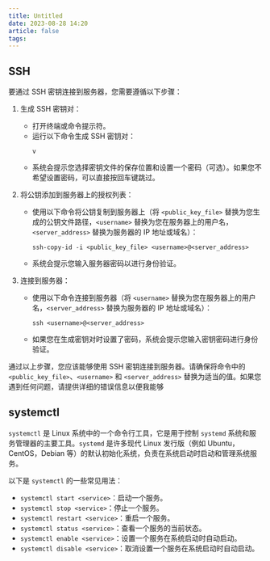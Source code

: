 ```yaml
---
title: Untitled
date: 2023-08-28 14:20
article: false
tags: 
---
```

## SSH

要通过 SSH 密钥连接到服务器，您需要遵循以下步骤：

1. 生成 SSH 密钥对：
   - 打开终端或命令提示符。
   - 运行以下命令生成 SSH 密钥对：
	 ```
     v
     ```
   - 系统会提示您选择密钥文件的保存位置和设置一个密码（可选）。如果您不希望设置密码，可以直接按回车键跳过。

2. 将公钥添加到服务器上的授权列表：
   - 使用以下命令将公钥复制到服务器上（将 `<public_key_file>` 替换为您生成的公钥文件路径，`<username>` 替换为您在服务器上的用户名，`<server_address>` 替换为服务器的 IP 地址或域名）：
	 ```
     ssh-copy-id -i <public_key_file> <username>@<server_address>
     ```
   - 系统会提示您输入服务器密码以进行身份验证。

3. 连接到服务器：
   - 使用以下命令连接到服务器（将 `<username>` 替换为您在服务器上的用户名，`<server_address>` 替换为服务器的 IP 地址或域名）：
	 ```
     ssh <username>@<server_address>
     ```
   - 如果您在生成密钥对时设置了密码，系统会提示您输入密钥密码进行身份验证。

通过以上步骤，您应该能够使用 SSH 密钥连接到服务器。请确保将命令中的 `<public_key_file>`、`<username>` 和 `<server_address>` 替换为适当的值。如果您遇到任何问题，请提供详细的错误信息以便我能够

## systemctl

`systemctl` 是 Linux 系统中的一个命令行工具，它是用于控制 `systemd` 系统和服务管理器的主要工具。`systemd` 是许多现代 Linux 发行版（例如 Ubuntu，CentOS，Debian 等）的默认初始化系统，负责在系统启动时启动和管理系统服务。

以下是 `systemctl` 的一些常见用法：

- `systemctl start <service>`：启动一个服务。
- `systemctl stop <service>`：停止一个服务。
- `systemctl restart <service>`：重启一个服务。
- `systemctl status <service>`：查看一个服务的当前状态。
- `systemctl enable <service>`：设置一个服务在系统启动时自动启动。
- `systemctl disable <service>`：取消设置一个服务在系统启动时自动启动。
